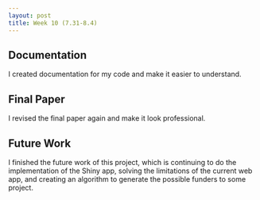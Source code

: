 ```yaml
---
layout: post
title: Week 10 (7.31-8.4) 
---
```

## Documentation
I created documentation for my code and make it easier to understand.

## Final Paper
I revised the final paper again and make it look professional.

## Future Work
I finished the future work of this project, which is continuing to do the implementation of the Shiny app, solving the limitations of the current web app, and creating an algorithm to generate the possible funders to some project.
